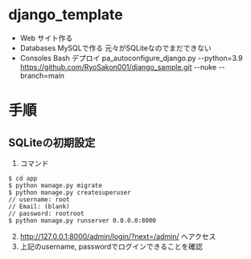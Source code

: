 # django_template

- Web
    サイト作る
- Databases
    MySQLで作る
    元々がSQLiteなのでまだできない
- Consoles
    Bash
        デプロイ
            pa_autoconfigure_django.py --python=3.9 https://github.com/RyoSakon001/django_sample.git --nuke --branch=main





# 手順

## SQLiteの初期設定

1. コマンド
```
$ cd app
$ python manage.py migrate
$ python manage.py createsuperuser
// username: root
// Email: (blank)
// password: rootroot
$ python manage.py runserver 0.0.0.0:8000
```
2. http://127.0.0.1:8000/admin/login/?next=/admin/ へアクセス
3. 上記のusername, passwordでログインできることを確認